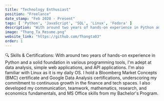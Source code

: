 ```yaml
---
title: "Technology Enthusiast"
position: "Freelance"
date_stamp: "Feb 2020 - Present"
tags: [ 'Python', 'JavaScript', 'SQL', 'Linux', 'Fedora' ]
description: "With around two years of hands-on experience in Python and a solid foundation in various programming tools, I'm adept at data analysis, simple web applications, and API applications."
image: "Thang_Ta_Resume.png"
website_link: "https://github.com/Thangta03"
order: 1
---
```

🔍 Skills & Certifications:
With around two years of hands-on experience in Python and a solid foundation in various programming tools, I'm adept at data analysis, simple web applications, and API applications. I'm also familiar with Linux as it is my daily OS. I hold a Bloomberg Market Concepts (BMC) certificate and Google Data Analysis certifications, underscoring my commitment to continuous growth in the finance and tech spaces. I also developed my communication, teamwork, mathematics, research, and economics fundamentals, and MS Office skills from my Bachelor's Program.
